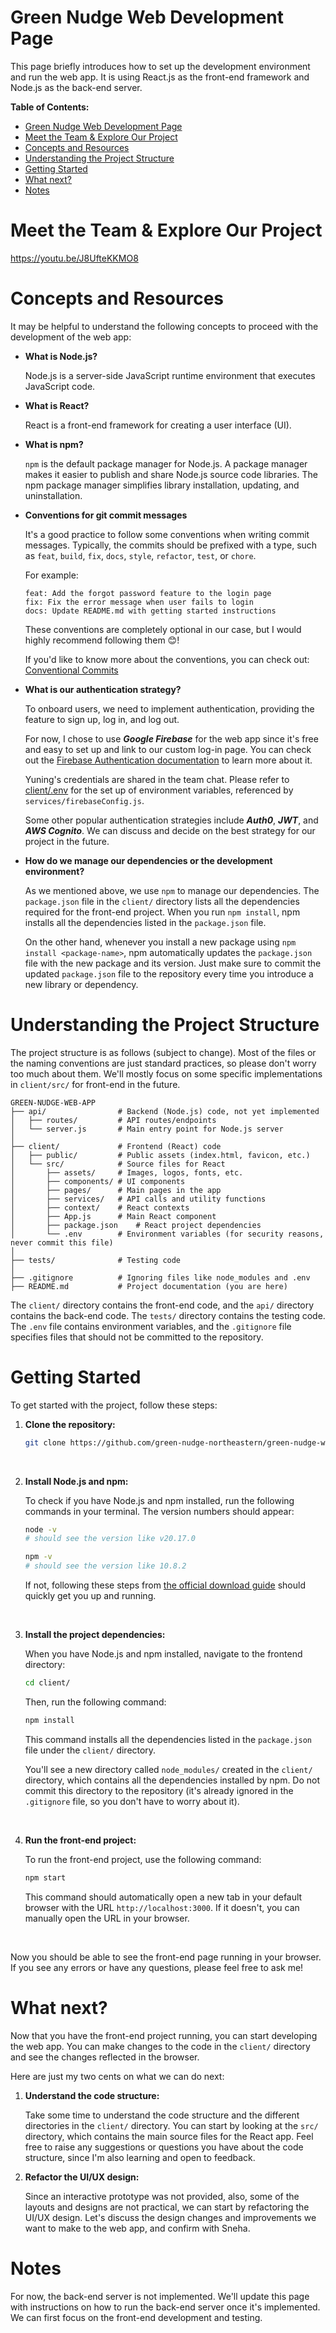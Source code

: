 # Green Nudge Web Development Page

This page briefly introduces how to set up the development environment and run the web app. It is using React.js as the front-end framework and Node.js as the back-end server.



**Table of Contents:**
- [Green Nudge Web Development Page](#green-nudge-web-development-page)
- [Meet the Team \& Explore Our Project](#meet-the-team--explore-our-project)
- [Concepts and Resources](#concepts-and-resources)
- [Understanding the Project Structure](#understanding-the-project-structure)
- [Getting Started](#getting-started)
- [What next?](#what-next)
- [Notes](#notes)

# Meet the Team & Explore Our Project

https://youtu.be/J8UfteKKMO8

# Concepts and Resources

It may be helpful to understand the following concepts to proceed with the development of the web app:

- **What is Node.js?**

    Node.js is a server-side JavaScript runtime environment that executes JavaScript code.

- **What is React?**

    React is a front-end framework for creating a user interface (UI).

- **What is npm?**

    `npm` is the default package manager for Node.js. A package manager makes it easier to publish and share Node.js source code libraries. The npm package manager simplifies library installation, updating, and uninstallation.

- **Conventions for git commit messages**

    It's a good practice to follow some conventions when writing commit messages. Typically, the commits should be prefixed with a type, such as `feat`, `build`, `fix`, `docs`, `style`, `refactor`, `test`, or `chore`. 
    
    For example:
    ```
    feat: Add the forgot password feature to the login page
    fix: Fix the error message when user fails to login
    docs: Update README.md with getting started instructions
    ```

    These conventions are completely optional in our case, but I would highly recommend following them 😊!
    
    If you'd like to know more about the conventions, you can check out: [Conventional Commits](https://www.conventionalcommits.org/en/v1.0.0/)

- **What is our authentication strategy?**

    To onboard users, we need to implement authentication, providing the feature to sign up, log in, and log out.

    For now, I chose to use ***Google Firebase*** for the web app since it's free and easy to set up and link to our custom log-in page. You can check out the [Firebase Authentication documentation](https://firebase.google.com/docs/auth) to learn more about it.

    Yuning's credentials are shared in the team chat. Please refer to [client/.env](client/.env) for the set up of environment variables, referenced by `services/firebaseConfig.js`.

    Some other popular authentication strategies include ***Auth0***, ***JWT***, and ***AWS Cognito***. We can discuss and decide on the best strategy for our project in the future.

- **How do we manage our dependencies or the development environment?**

    As we mentioned above, we use `npm` to manage our dependencies. The `package.json` file in the `client/` directory lists all the dependencies required for the front-end project. When you run `npm install`, npm installs all the dependencies listed in the `package.json` file.
    
    On the other hand, whenever you install a new package using `npm install <package-name>`, npm automatically updates the `package.json` file with the new package and its version. Just make sure to commit the updated `package.json` file to the repository every time you introduce a new library or dependency.


# Understanding the Project Structure

The project structure is as follows (subject to change). Most of the files or the naming conventions are just standard practices, so please don't worry too much about them. We'll mostly focus on some specific implementations in `client/src/` for front-end in the future.

```plaintext
GREEN-NUDGE-WEB-APP
├── api/                # Backend (Node.js) code, not yet implemented
│   ├── routes/         # API routes/endpoints
│   └── server.js       # Main entry point for Node.js server
│
├── client/             # Frontend (React) code
│   ├── public/         # Public assets (index.html, favicon, etc.)
│   └── src/            # Source files for React
│       ├── assets/     # Images, logos, fonts, etc.
│       ├── components/ # UI components
│       ├── pages/      # Main pages in the app
│       ├── services/   # API calls and utility functions
│       ├── context/    # React contexts
│       ├── App.js      # Main React component
│       ├── package.json    # React project dependencies
│       └── .env        # Environment variables (for security reasons, never commit this file)
│
├── tests/              # Testing code
│
├── .gitignore          # Ignoring files like node_modules and .env
├── README.md           # Project documentation (you are here)
```

The `client/` directory contains the front-end code, and the `api/` directory contains the back-end code. The `tests/` directory contains the testing code. The `.env` file contains environment variables, and the `.gitignore` file specifies files that should not be committed to the repository.


# Getting Started

To get started with the project, follow these steps:

1. **Clone the repository:**

    ```bash
    git clone https://github.com/green-nudge-northeastern/green-nudge-web-app.git
    ```

    <p> <br> </p>

2. **Install Node.js and npm:**

    To check if you have Node.js and npm installed, run the following commands in your terminal. The version numbers should appear:
    ```bash
    node -v
    # should see the version like v20.17.0

    npm -v
    # should see the version like 10.8.2
    ```
    
    If not, following these steps from [the official download guide](https://nodejs.org/en/download/package-manager/) should quickly get you up and running.


    <p> <br> </p>

3. **Install the project dependencies:**

    When you have Node.js and npm installed, navigate to the frontend directory:
    ```bash
    cd client/
    ```
    Then, run the following command:
    ```bash
    npm install
    ```
    This command installs all the dependencies listed in the `package.json` file under the `client/` directory.

    You'll see a new directory called `node_modules/` created in the `client/` directory, which contains all the dependencies installed by npm. Do not commit this directory to the repository (it's already ignored in the `.gitignore` file, so you don't have to worry about it).

    <p> <br> </p>

4. **Run the front-end project:**

    To run the front-end project, use the following command:
    ```bash
    npm start
    ```
    This command should automatically open a new tab in your default browser with the URL `http://localhost:3000`. If it doesn't, you can manually open the URL in your browser.

    <p> <br> </p>

Now you should be able to see the front-end page running in your browser. If you see any errors or have any questions, please feel free to ask me!

# What next?

Now that you have the front-end project running, you can start developing the web app. You can make changes to the code in the `client/` directory and see the changes reflected in the browser.

Here are just my two cents on what we can do next:

1. **Understand the code structure:**

    Take some time to understand the code structure and the different directories in the `client/` directory. You can start by looking at the `src/` directory, which contains the main source files for the React app. Feel free to raise any suggestions or questions you have about the code structure, since I'm also learning and open to feedback.

2. **Refactor the UI/UX design:**

    Since an interactive prototype was not provided, also, some of the layouts and designs are not practical, we can start by refactoring the UI/UX design. Let's discuss the design changes and improvements we want to make to the web app, and confirm with Sneha.


# Notes

For now, the back-end server is not implemented. We'll update this page with instructions on how to run the back-end server once it's implemented. We can first focus on the front-end development and testing.
